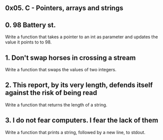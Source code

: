 ## 0x05. C - Pointers, arrays and strings

## 0. 98 Battery st.

Write a function that takes a pointer to an int as parameter and updates the value it points to to 98.

## 1. Don't swap horses in crossing a stream

Write a function that swaps the values of two integers.

## 2. This report, by its very length, defends itself against the risk of being read

Write a function that returns the length of a string.

## 3. I do not fear computers. I fear the lack of them

Write a function that prints a string, followed by a new line, to stdout.

##
